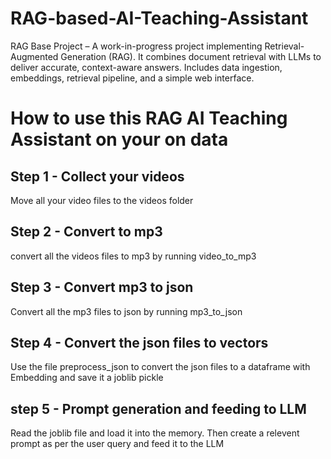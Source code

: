 # RAG-based-AI-Teaching-Assistant
RAG Base Project – A work-in-progress project implementing Retrieval-Augmented Generation (RAG). It combines document retrieval with LLMs to deliver accurate, context-aware answers. Includes data ingestion, embeddings, retrieval pipeline, and a simple web interface.


# How to use this RAG AI Teaching Assistant on your on data 
## Step 1 - Collect your videos 
Move all your video files to the videos folder 

## Step 2 - Convert to mp3
convert all the videos files to mp3 by running video_to_mp3

## Step 3 - Convert mp3 to json 
Convert all the mp3 files to json by running mp3_to_json

## Step 4 - Convert the json files to vectors 
Use the file preprocess_json to convert the json files to a dataframe with Embedding and save it a joblib pickle

## step 5 - Prompt generation and feeding to LLM

Read the joblib file and load it into the memory. Then create a relevent prompt as per the user query and feed it to the LLM